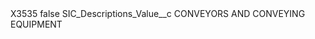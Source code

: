 <?xml version="1.0" encoding="UTF-8"?>
<CustomMetadata xmlns="http://soap.sforce.com/2006/04/metadata" xmlns:xsi="http://www.w3.org/2001/XMLSchema-instance" xmlns:xsd="http://www.w3.org/2001/XMLSchema">
    <label>X3535</label>
    <protected>false</protected>
    <values>
        <field>SIC_Descriptions_Value__c</field>
        <value xsi:type="xsd:string">CONVEYORS AND CONVEYING EQUIPMENT</value>
    </values>
</CustomMetadata>
